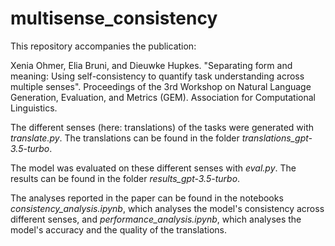 # multisense_consistency

This repository accompanies the publication:

Xenia Ohmer, Elia Bruni, and Dieuwke Hupkes. "Separating form and meaning: Using self-consistency to quantify task understanding across multiple senses". Proceedings of the 3rd Workshop on Natural Language Generation, Evaluation, and Metrics (GEM). Association for Computational Linguistics.

The different senses (here: translations) of the tasks were generated with *translate.py*. The translations can be found in the folder *translations_gpt-3.5-turbo*.

The model was evaluated on these different senses with *eval.py*. The results can be found in the folder *results_gpt-3.5-turbo*. 

The analyses reported in the paper can be found in the notebooks *consistency_analysis.ipynb*, which analyses the model's consistency across different senses, and *performance_analysis.ipynb*, which analyses the model's accuracy and the quality of the translations. 
